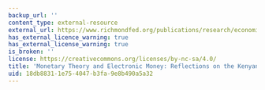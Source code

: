 ```yaml
---
backup_url: ''
content_type: external-resource
external_url: https://www.richmondfed.org/publications/research/economic_quarterly/2010/q1/townsend
has_external_licence_warning: true
has_external_license_warning: true
is_broken: ''
license: https://creativecommons.org/licenses/by-nc-sa/4.0/
title: 'Monetary Theory and Electronic Money: Reflections on the Kenyan Experience'
uid: 18db8831-1e75-4047-b3fa-9e8b490a5a32
---
```

